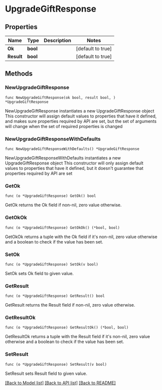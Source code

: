 # UpgradeGiftResponse

## Properties

Name | Type | Description | Notes
------------ | ------------- | ------------- | -------------
**Ok** | **bool** |  | [default to true]
**Result** | **bool** |  | [default to true]

## Methods

### NewUpgradeGiftResponse

`func NewUpgradeGiftResponse(ok bool, result bool, ) *UpgradeGiftResponse`

NewUpgradeGiftResponse instantiates a new UpgradeGiftResponse object
This constructor will assign default values to properties that have it defined,
and makes sure properties required by API are set, but the set of arguments
will change when the set of required properties is changed

### NewUpgradeGiftResponseWithDefaults

`func NewUpgradeGiftResponseWithDefaults() *UpgradeGiftResponse`

NewUpgradeGiftResponseWithDefaults instantiates a new UpgradeGiftResponse object
This constructor will only assign default values to properties that have it defined,
but it doesn't guarantee that properties required by API are set

### GetOk

`func (o *UpgradeGiftResponse) GetOk() bool`

GetOk returns the Ok field if non-nil, zero value otherwise.

### GetOkOk

`func (o *UpgradeGiftResponse) GetOkOk() (*bool, bool)`

GetOkOk returns a tuple with the Ok field if it's non-nil, zero value otherwise
and a boolean to check if the value has been set.

### SetOk

`func (o *UpgradeGiftResponse) SetOk(v bool)`

SetOk sets Ok field to given value.


### GetResult

`func (o *UpgradeGiftResponse) GetResult() bool`

GetResult returns the Result field if non-nil, zero value otherwise.

### GetResultOk

`func (o *UpgradeGiftResponse) GetResultOk() (*bool, bool)`

GetResultOk returns a tuple with the Result field if it's non-nil, zero value otherwise
and a boolean to check if the value has been set.

### SetResult

`func (o *UpgradeGiftResponse) SetResult(v bool)`

SetResult sets Result field to given value.



[[Back to Model list]](../README.md#documentation-for-models) [[Back to API list]](../README.md#documentation-for-api-endpoints) [[Back to README]](../README.md)


